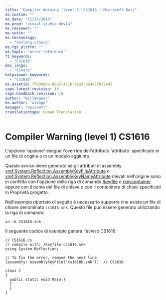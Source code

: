```yaml
---
title: "Compiler Warning (level 1) CS1616 | Microsoft Docs"
ms.custom: ""
ms.date: "11/17/2016"
ms.prod: "visual-studio-dev14"
ms.reviewer: ""
ms.suite: ""
ms.technology: 
  - "devlang-csharp"
ms.tgt_pltfrm: ""
ms.topic: "error-reference"
f1_keywords: 
  - "CS1616"
dev_langs: 
  - "CSharp"
helpviewer_keywords: 
  - "CS1616"
ms.assetid: 7fb99eba-8da3-4c1b-81a3-bc4a57822e45
caps.latest.revision: 10
caps.handback.revision: 10
author: "BillWagner"
ms.author: "wiwagn"
manager: "wpickett"
translationtype: Human Translation
---
```

# Compiler Warning (level 1) CS1616
L'opzione 'opzione' esegue l'override dell'attributo 'attributo' specificato in un file di origine o in un modulo aggiunto.  
  
 Questo avviso viene generato se gli attributi di assembly <xref:System.Reflection.AssemblyKeyFileAttribute> o <xref:System.Reflection.AssemblyKeyNameAttribute> rilevati nell'origine sono in conflitto con l'opzione della riga di comando [\/keyfile](../../../csharp/language-reference/compiler-options/keyfile-compiler-option.md) o [\/keycontainer](../../../csharp/language-reference/compiler-options/keycontainer-compiler-option.md) oppure con il nome del file di chiave o con il contenitore di chiavi specificati in Proprietà progetto.  
  
 Nell'esempio riportato di seguito è necessario supporre che esista un file di chiave denominato `cs1616.snk`.  Questo file può essere generato utilizzando la riga di comando:  
  
```  
sn –k CS1616.snk  
```  
  
 Il seguente codice di esempio genera l'avviso CS1616:  
  
```  
// CS1616.cs  
// compile with: /keyfile:cs1616.snk  
using System.Reflection;  
  
// To fix the error, remove the next line  
[assembly: AssemblyKeyFile("cs1616b.snk")]  // CS1616  
  
class C  
{  
  public static void Main()  
  {  
  }  
}  
```